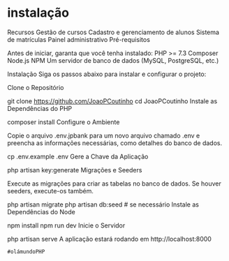 # instalação

Recursos
Gestão de cursos
Cadastro e gerenciamento de alunos
Sistema de matrículas
Painel administrativo
Pré-requisitos

Antes de iniciar, garanta que você tenha instalado:
PHP >= 7.3
Composer
Node.js
NPM
Um servidor de banco de dados (MySQL, PostgreSQL, etc.)

Instalação
Siga os passos abaixo para instalar e configurar o projeto:

Clone o Repositório

git clone https://github.com/JoaoPCoutinho
cd JoaoPCoutinho
Instale as Dependências do PHP

composer install
Configure o Ambiente

Copie o arquivo .env.jpbank para um novo arquivo chamado .env e preencha as informações necessárias, como detalhes do banco de dados.

cp .env.example .env
Gere a Chave da Aplicação

php artisan key:generate
Migrações e Seeders

Execute as migrações para criar as tabelas no banco de dados. Se houver seeders, execute-os também.

php artisan migrate
php artisan db:seed # se necessário
Instale as Dependências do Node

npm install
npm run dev
Inicie o Servidor

php artisan serve
A aplicação estará rodando em http://localhost:8000

    #olámundoPHP
